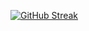 [![GitHub Streak](https://github-readme-streak-stats.herokuapp.com?user=uixprt&theme=github-dark-blue&hide_border=true&date_format=%5BY.%5Dn.j)](https://git.io/streak-stats)
